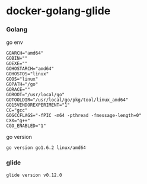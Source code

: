 # docker-golang-glide
### Golang
go env
```
GOARCH="amd64"
GOBIN=""
GOEXE=""
GOHOSTARCH="amd64"
GOHOSTOS="linux"
GOOS="linux"
GOPATH="/go"
GORACE=""
GOROOT="/usr/local/go"
GOTOOLDIR="/usr/local/go/pkg/tool/linux_amd64"
GO15VENDOREXPERIMENT="1"
CC="gcc"
GOGCCFLAGS="-fPIC -m64 -pthread -fmessage-length=0"
CXX="g++"
CGO_ENABLED="1"
```
go version
```
go version go1.6.2 linux/amd64
```
### glide
```
glide version v0.12.0

```
